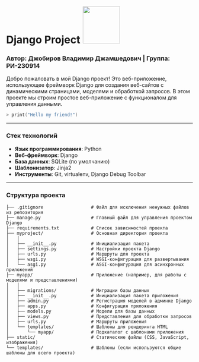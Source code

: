 # Django Project <img src="https://media.tenor.com/dMwtTTN4XusAAAAj/yeah-cute.gif" width="100" height="100" />
### Автор: **Джобиров Владимир Джамшедович** | Группа: **РИ-230914**


Добро пожаловать в мой Django проект! Это веб-приложение, использующее фреймворк Django для создания веб-сайтов с динамическими страницами, моделями и обработкой запросов. В этом проекте мы строим простое веб-приложение с функционалом для управления данными.
```zsh
> print("Hello my friend!")
```

---

### Стек технологий

- **Язык программирования**: Python
- **Веб-фреймворк**: Django
- **База данных**: SQLite (по умолчанию)
- **Шаблонизатор**: Jinja2
- **Инструменты**: Git, virtualenv, Django Debug Toolbar

---

### Структура проекта
```text
├── .gitignore                  # Файл для исключения ненужных файлов из репозитория
├── manage.py                   # Главный файл для управления проектом Django
├── requirements.txt            # Список зависимостей проекта
├── myproject/                  # Основная директория проекта
│   │
│   ├── __init__.py             # Инициализация пакета
│   ├── settings.py             # Настройки проекта Django
│   ├── urls.py                 # Маршруты для проекта
│   ├── wsgi.py                 # WSGI-конфигурация для развертывания
│   └── asgi.py                 # ASGI-конфигурация для асинхронных приложений
├── myapp/                      # Приложение (например, для работы с моделями и представлениями)
│   │
│   ├── migrations/             # Миграции базы данных
│   ├── __init__.py             # Инициализация пакета приложения
│   ├── admin.py                # Регистрация моделей в админке Django
│   ├── apps.py                 # Конфигурация приложения
│   ├── models.py               # Модели для базы данных
│   ├── views.py                # Представления для обработки запросов
│   ├── urls.py                 # Маршруты приложения
│   └── templates/              # Шаблоны для рендеринга HTML
│       └── myapp/              # Подкаталог с шаблонами приложения
├── static/                     # Статические файлы (CSS, JavaScript, изображения)
└── templates/                  # Шаблоны (если используются общие шаблоны для всего проекта)

```
